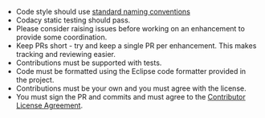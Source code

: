 * Code style should use [standard naming conventions](https://www.thoughtco.com/using-java-naming-conventions-2034199)
* Codacy static testing should pass.
* Please consider raising issues before working on an enhancement to provide some coordination.
* Keep PRs short - try and keep a single PR per enhancement. This makes tracking and reviewing easier.
* Contributions must be supported with tests.
* Code must be formatted using the Eclipse code formatter provided in the project.
* Contributions must be your own and you must agree with the license.
* You must sign the PR and commits and must agree to the [Contributor License Agreement](https://cla-assistant.io/zsmartsystems/com.zsmartsystems.zigbee).
